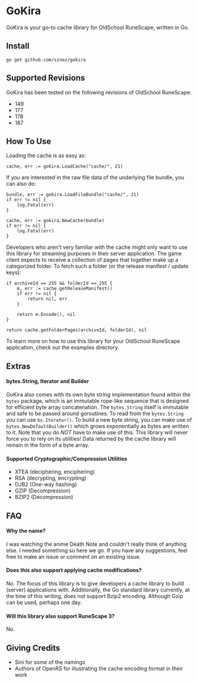 # GoKira

GoKira is your go-to cache library for OldSchool RuneScape, written in Go.

## Install

```
go get github.com/sinoz/gokira
```

## Supported Revisions

GoKira has been tested on the following revisions of OldSchool RuneScape:

- 149
- 177
- 178
- 187

## How To Use

Loading the cache is as easy as:

```
cache, err := gokira.LoadCache("cache/", 21)
```

If you are interested in the raw file data of the underlying file bundle, you can also do:

```
bundle, err := gokira.LoadFileBundle("cache/", 21)
if err != nil {
    log.Fatal(err)
}

cache, err := gokira.NewCache(bundle)
if err != nil {
    log.Fatal(err)
}
```

Developers who aren't very familiar with the cache might only want to use this library for streaming purposes in their server application. The game client expects to receive a collection of pages that together make up a categorized folder. To fetch such a folder (or the release manifest / update keys):

```
if archiveId == 255 && folderId == 255 {
    m, err := cache.getReleaseManifest()
    if err != nil {
        return nil, err
    }

    return m.Encode(), nil
}

return cache.getFolderPages(archiveId, folderId), nil
```

To learn more on how to use this library for your OldSchool RuneScape application, check out the examples directory.

## Extras

#### bytes.String, Iterator and Builder

GoKira also comes with its own byte string implementation found within the `bytes` package, which is an immutable rope-like sequence that is designed for efficient byte array concatenation. The `bytes.String` itself is immutable and safe to be passed around goroutines. To read from the `bytes.String` you can use `bs.Iterator()`. To build a new byte string, you can make use of `bytes.NewDefaultBuilder()` which grows exponentially as bytes are written to it. Note that you do *NOT* have to make use of this. This library will never force you to rely on its utilities! Data returned by the cache library will remain in the form of a byte array.

#### Supported Cryptographic/Compression Utilities

- XTEA (deciphering, enciphering)
- RSA (decrypting, encrypting)
- DJB2 (One-way hashing)
- GZIP (Decompression)
- BZIP2 (Decompression)

## FAQ

#### Why the name?

I was watching the anime Death Note and couldn't really think of anything else. I needed something so here we go. If you have any suggestions, feel free to make an issue or comment on an existing issue.

#### Does this also support applying cache modifications?

No. The focus of this library is to give developers a cache library to build (server) applications with. Additionally, the Go standard library currently, at the time of this writing, does not support Bzip2 encoding. Although Gzip can be used, perhaps one day.

#### Will this library also support RuneScape 3?

No.

## Giving Credits

- Sini for some of the namings
- Authors of OpenRS for illustrating the cache encoding format in their work

